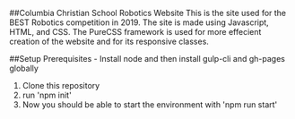 ##Columbia Christian School Robotics Website
This is the site used for the BEST Robotics competition in 2019. The site is made using Javascript, HTML, and CSS. The PureCSS framework is used for more effecient creation of the website and for its responsive classes.

##Setup
Prerequisites - Install node and then install gulp-cli and gh-pages globally

1. Clone this repository
2. run 'npm init'
3. Now you should be able to start the environment with 'npm run start'